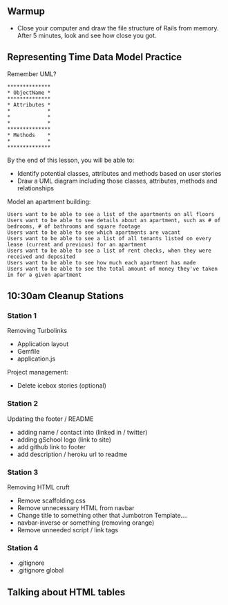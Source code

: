 ## Warmup

* Close your computer and draw the file structure of Rails from memory.  After 5 minutes, look and see how close you got.

## Representing Time Data Model Practice

Remember UML?

```
**************
* ObjectName *
**************
* Attributes *
*            *
*            *
*            *
**************
* Methods    *
*            *
**************
```

By the end of this lesson, you will be able to:

* Identify potential classes, attributes and methods based on user stories
* Draw a UML diagram including those classes, attributes, methods and relationships

Model an apartment building:

```
Users want to be able to see a list of the apartments on all floors
Users want to be able to see details about an apartment, such as # of bedrooms, # of bathrooms and square footage
Users want to be able to see which apartments are vacant
Users want to be able to see a list of all tenants listed on every lease (current and previous) for an apartment
Users want to be able to see a list of rent checks, when they were received and deposited
Users want to be able to see how much each apartment has made
Users want to be able to see the total amount of money they've taken in for a given apartment
```

## 10:30am Cleanup Stations

### Station 1

Removing Turbolinks

* Application layout
* Gemfile
* application.js

Project management:

* Delete icebox stories (optional)

### Station 2

Updating the footer / README

* adding name / contact into (linked in / twitter)
* adding gSchool logo (link to site)
* add github link to footer
* add description / heroku url to readme

### Station 3

Removing HTML cruft

* Remove scaffolding.css
* Remove unnecessary HTML from navbar
* Change title to something other that Jumbotron Template....
* navbar-inverse or something (removing orange)
* Remove unneeded script / link tags

### Station 4

* .gitignore
* .gitignore global

## Talking about HTML tables
